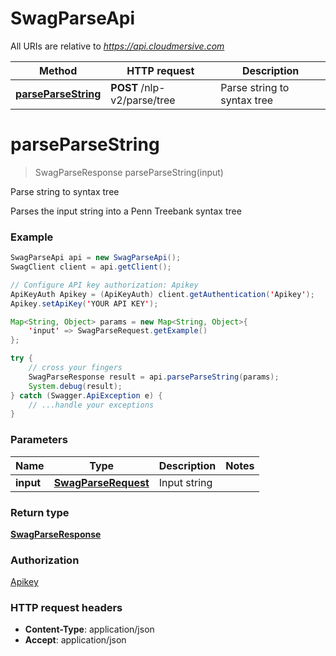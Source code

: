 # SwagParseApi

All URIs are relative to *https://api.cloudmersive.com*

Method | HTTP request | Description
------------- | ------------- | -------------
[**parseParseString**](SwagParseApi.md#parseParseString) | **POST** /nlp-v2/parse/tree | Parse string to syntax tree


<a name="parseParseString"></a>
# **parseParseString**
> SwagParseResponse parseParseString(input)

Parse string to syntax tree

Parses the input string into a Penn Treebank syntax tree

### Example
```java
SwagParseApi api = new SwagParseApi();
SwagClient client = api.getClient();

// Configure API key authorization: Apikey
ApiKeyAuth Apikey = (ApiKeyAuth) client.getAuthentication('Apikey');
Apikey.setApiKey('YOUR API KEY');

Map<String, Object> params = new Map<String, Object>{
    'input' => SwagParseRequest.getExample()
};

try {
    // cross your fingers
    SwagParseResponse result = api.parseParseString(params);
    System.debug(result);
} catch (Swagger.ApiException e) {
    // ...handle your exceptions
}
```

### Parameters

Name | Type | Description  | Notes
------------- | ------------- | ------------- | -------------
 **input** | [**SwagParseRequest**](SwagParseRequest.md)| Input string |

### Return type

[**SwagParseResponse**](SwagParseResponse.md)

### Authorization

[Apikey](../README.md#Apikey)

### HTTP request headers

 - **Content-Type**: application/json
 - **Accept**: application/json

